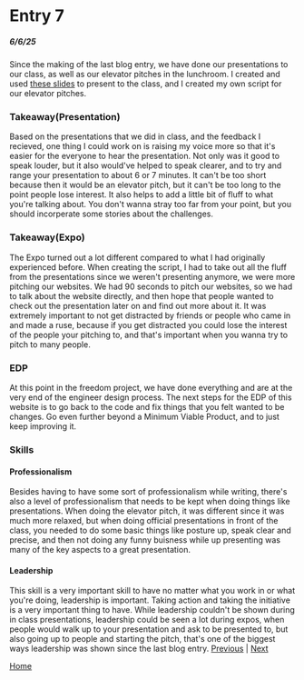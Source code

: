 # Entry 7
##### 6/6/25

Since the making of the last blog entry, we have done our presentations to our class, as well as our elevator pitches in the lunchroom. I created and used [these slides](https://docs.google.com/presentation/d/1C8YxAGayr4ChDg01Z6PB35lfITWGLnGYBPx1QFg-XvI/edit) to present to the class, and I created my own script for our elevator pitches.

### Takeaway(Presentation)
Based on the presentations that we did in class, and the feedback I recieved, one thing I could work on is raising my voice more so that it's easier for the everyone to hear the presentation. Not only was it good to speak louder, but it also would've helped to speak clearer, and to try and range your presentation to about 6 or 7 minutes. It can't be too short because then it would be an elevator pitch, but it can't be too long to the point people lose interest. It also helps to add a little bit of fluff to what you're talking about. You don't wanna stray too far from your point, but you should incorperate some stories about the challenges.

### Takeaway(Expo)
The Expo turned out a lot different compared to what I had originally experienced before. When creating the script, I had to take out all the fluff from the presentations since we weren't presenting anymore, we were more pitching our websites. We had 90 seconds to pitch our websites, so we had to talk about the website directly, and then hope that people wanted to check out the presentation later on and find out more about it. It was extremely important to not get distracted by friends or people who came in and made a ruse, because if you get distracted you could lose the interest of the people your pitching to, and that's important when you wanna try to pitch to many people.

### EDP
At this point in the freedom project, we have done everything and are at the very end of the engineer design process. The next steps for the EDP of this website is to go back to the code and fix things that you felt wanted to be changes. Go even further beyond a Minimum Viable Product, and to just keep improving it.

### Skills
#### Professionalism
Besides having to have some sort of professionalism while writing, there's also a level of professionalism that needs to be kept when doing things like presentations. When doing the elevator pitch, it was different since it was much more relaxed, but when doing official presentations in front of the class, you needed to do some basic things like posture up, speak clear and precise, and then not doing any funny buisness while up presenting was many of the key aspects to a great presentation.

#### Leadership
This skill is a very important skill to have no matter what you work in or what you're doing, leadership is important. Taking action and taking the initiative is a very important thing to have. While leadership couldn't be shown during in class presentations, leadership could be seen a lot during expos, when people would walk up to your presentation and ask to be presented to, but also going up to people and starting the pitch, that's one of the biggest ways leadership was shown since the last blog entry. 
[Previous](entry06.md) | [Next](entry08.md)

[Home](../README.md)

